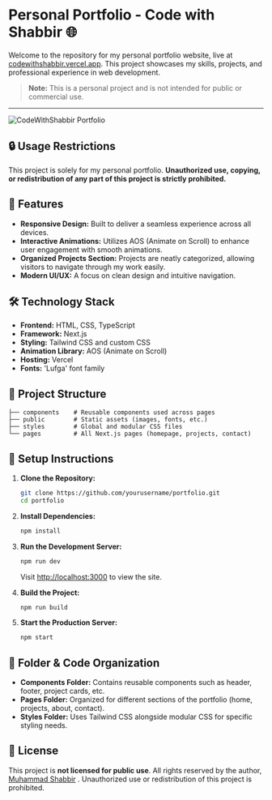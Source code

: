 # Personal Portfolio - Code with Shabbir 🌐

Welcome to the repository for my personal portfolio website, live at [codewithshabbir.vercel.app](https://codewithshabbir.vercel.app/). This project showcases my skills, projects, and professional experience in web development.

> **Note:** This is a personal project and is not intended for public or commercial use.

---
![CodeWithShabbir Portfolio](/public/images/portfolio-screenshot.png)

## 🔒 Usage Restrictions

This project is solely for my personal portfolio. **Unauthorized use, copying, or redistribution of any part of this project is strictly prohibited.**

## 🚀 Features

- **Responsive Design:** Built to deliver a seamless experience across all devices.
- **Interactive Animations:** Utilizes AOS (Animate on Scroll) to enhance user engagement with smooth animations.
- **Organized Projects Section:** Projects are neatly categorized, allowing visitors to navigate through my work easily.
- **Modern UI/UX:** A focus on clean design and intuitive navigation.

## 🛠️ Technology Stack

- **Frontend:** HTML, CSS, TypeScript
- **Framework:** Next.js
- **Styling:** Tailwind CSS and custom CSS
- **Animation Library:** AOS (Animate on Scroll)
- **Hosting:** Vercel
- **Fonts:** 'Lufga' font family

## 📂 Project Structure

```
├── components    # Reusable components used across pages
├── public        # Static assets (images, fonts, etc.)
├── styles        # Global and modular CSS files
└── pages         # All Next.js pages (homepage, projects, contact)
```

## 🔧 Setup Instructions

1. **Clone the Repository:**
   ```bash
   git clone https://github.com/yourusername/portfolio.git
   cd portfolio
   ```

2. **Install Dependencies:**
   ```bash
   npm install
   ```

3. **Run the Development Server:**
   ```bash
   npm run dev
   ```
   Visit [http://localhost:3000](http://localhost:3000) to view the site.

4. **Build the Project:**
   ```bash
   npm run build
   ```

5. **Start the Production Server:**
   ```bash
   npm start
   ```

## 📁 Folder & Code Organization

- **Components Folder:** Contains reusable components such as header, footer, project cards, etc.
- **Pages Folder:** Organized for different sections of the portfolio (home, projects, about, contact).
- **Styles Folder:** Uses Tailwind CSS alongside modular CSS for specific styling needs.

## 📝 License

This project is **not licensed for public use**. All rights reserved by the author, [Muhammad Shabbir](https://www.linkedin.com/in/codewithshabbir/) . Unauthorized use or redistribution of this project is prohibited.